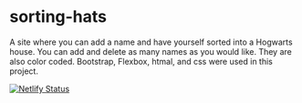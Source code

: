 # sorting-hats
A site where you can add a name and have yourself sorted into a Hogwarts house. You can add and delete as many names as you would like. They are also color coded. Bootstrap, Flexbox, htmal, and css were used in this project.

[![Netlify Status](https://api.netlify.com/api/v1/badges/7ba3ce03-13dd-4d92-8f4c-a901676b71bb/deploy-status)](https://app.netlify.com/sites/stupefied-fermat-14c98a/deploys)
